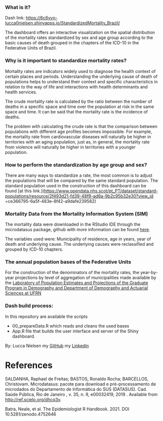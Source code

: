 

### What is it?
Dash link: https://6c6yvn-lucca0nielsen.shinyapps.io/StandardizedMortality_Brazil/

The dashboard offers an interactive visualization on the spatial distribution of the mortality rates standardized by sex and age group
according to the basic causes  of death grouped in the chapters of the ICD-10 in the Federative Units of Brazil. 


### Why is it important to standardize mortality rates?
Mortality rates are indicators widely used to diagnose the health context of certain places and periods. Understanding the underlying cause of death of populations helps to understand their context and specific characteristics in relation to the way of life and interactions with health determinants and health services.

The crude mortality rate is calculated by the ratio between the number of deaths in a  specific space and time over the population at risk in the same space and time. It can be said that the mortality rate is the incidence of deaths.

The problem with calculating the crude rate is that the comparison between populations with different age profiles becomes impossible. For example, the mortality rate from cardiovascular diseases will naturally be higher in territories with an aging population, just as, in general, the mortality rate from violence will naturally be higher in territories with a younger population.

### How to perform the standardization by age group and sex?
There are many ways to standardize a rate, the most common is to adjust the populations that will be compared by the same standard population.
The standard population used in the construction of this dashboard can be found [at this link.](https://www.opendata.nhs.scot/pt_PT/dataset/standard-populations/resource/2f493d21-fd39-48f9-ad6a-9b2c95b32e30?view_id =ce366795-6a5f-483e-8f42-a9dafe239582)

### Mortality Data from the Mortality Information System (SIM)
The mortality data were downloaded in the RStudio IDE through the microdatasus package, github with more information can be found [here](https://github.com/rfsaldanha/microdatasus).

The variables used were: Municipality of residence, age in years, year of death and underlying cause.
The underlying causes were reclassified and grouped by ICD-10 chapters.

### The annual population bases of the Federative Units
For the construction of the denominators of the mortality rates, the year-by-year projections by level of aggregation of municipalities made available by the [Laboratory of Population Estimates and Projections of the Graduate Program in Demography and Department of Demography and Actuarial Sciences at UFRN]( https://demografiaufrn.net/projecao-populacional/)

### Dash build process:
In this repository are available the scripts
* 00_prepareData.R which reads and cleans the used bases
* App.R file that builds the user interface and server of the Shiny dashboard.

By: Lucca Nielsen
my [GitHub](https://github.com/Luccan97)
my [Linkedin](https://www.linkedin.com/in/lucca-nielsen-53b2a9181/)

# References

SALDANHA, Raphael de Freitas; BASTOS, Ronaldo Rocha; BARCELLOS, Christovam. Microdatasus: pacote para download e pré-processamento de microdados do Departamento de Informática do SUS (DATASUS). Cad. Saúde Pública, Rio de Janeiro , v. 35, n. 9, e00032419, 2019 . Available from http://ref.scielo.org/dhcq3y.

Batra, Neale, et al. The Epidemiologist R Handbook. 2021. DOI 10.5281/zenodo.4752646
